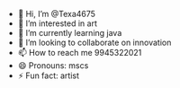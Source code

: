 - 👋 Hi, I’m @Texa4675
- 👀 I’m interested in art
- 🌱 I’m currently learning java
- 💞️ I’m looking to collaborate on innovation 
- 📫 How to reach me 9945322021
- 😄 Pronouns: mscs
- ⚡ Fun fact: artist 

<!---
Texa4675/Texa4675 is a ✨ special ✨ repository because its `README.md` (this file) appears on your GitHub profile.
You can click the Preview link to take a look at your changes.
--->
